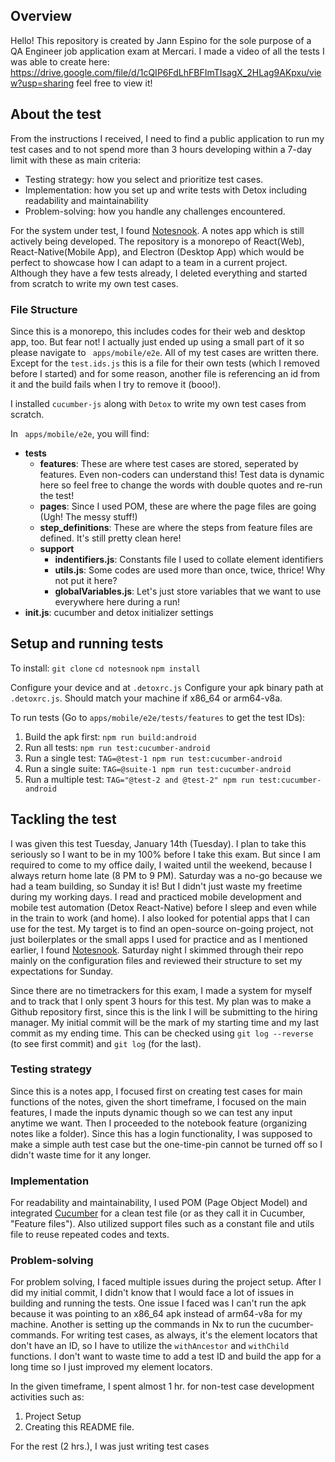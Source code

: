## Overview

Hello! This repository is created by Jann Espino for the sole purpose of a QA Engineer job application exam at Mercari. I made a video of all the tests I was able to create here: https://drive.google.com/file/d/1cQIP6FdLhFBFImTIsagX_2HLag9AKpxu/view?usp=sharing feel free to view it!

## About the test

From the instructions I received, I need to find a public application to run my test cases and to not spend more than 3 hours developing within a 7-day limit with these as main criteria:

- Testing strategy: how you select and prioritize test cases.
- Implementation: how you set up and write tests with Detox including readability and maintainability
- Problem-solving: how you handle any challenges encountered.

For the system under test, I found [Notesnook](https://notesnook.com/). A notes app which is still actively being developed. The repository is a monorepo of React(Web), React-Native(Mobile App), and Electron (Desktop App) which would be perfect to showcase how I can adapt to a team in a current project. Although they have a few tests already, I deleted everything and started from scratch to write my own test cases.

### File Structure

Since this is a monorepo, this includes codes for their web and desktop app, too. But fear not! I actually just ended up using a small part of it so please navigate to ` apps/mobile/e2e`. All of my test cases are written there. Except for the `test.ids.js` this is a file for their own tests (which I removed before I started) and for some reason, another file is referencing an id from it and the build fails when I try to remove it (booo!).

I installed `cucumber-js` along with `Detox` to write my own test cases from scratch.

In ` apps/mobile/e2e`, you will find:

- **tests**
  - **features**: These are where test cases are stored, seperated by features. Even non-coders can understand this! Test data is dynamic here so feel free to change the words with double quotes and re-run the test!
  - **pages**: Since I used POM, these are where the page files are going (Ugh! The messy stuff!)
  - **step_definitions**: These are where the steps from feature files are defined. It's still pretty clean here!
  - **support**
    - **indentifiers.js**: Constants file I used to collate element identifiers
    - **utils.js**: Some codes are used more than once, twice, thrice! Why not put it here?
    - **globalVariables.js**: Let's just store variables that we want to use everywhere here during a run!
- **init.js**: cucumber and detox initializer settings

## Setup and running tests

To install:
`git clone`
`cd notesnook`
`npm install`

Configure your device and at `.detoxrc.js`
Configure your apk binary path at `.detoxrc.js`. Should match your machine if x86_64 or arm64-v8a.

To run tests (Go to `apps/mobile/e2e/tests/features` to get the test IDs):

1. Build the apk first: `npm run build:android`
2. Run all tests: `npm run test:cucumber-android`
3. Run a single test: `TAG=@test-1 npm run test:cucumber-android`
4. Run a single suite: `TAG=@suite-1 npm run test:cucumber-android`
5. Run a multiple test: `TAG="@test-2 and @test-2" npm run test:cucumber-android`

## Tackling the test

I was given this test Tuesday, January 14th (Tuesday). I plan to take this seriously so I want to be in my 100% before I take this exam. But since I am required to come to my office daily, I waited until the weekend, because I always return home late (8 PM to 9 PM). Saturday was a no-go because we had a team building, so Sunday it is! But I didn't just waste my freetime during my working days. I read and practiced mobile development and mobile test automation (Detox React-Native) before I sleep and even while in the train to work (and home). I also looked for potential apps that I can use for the test. My target is to find an open-source on-going project, not just boilerplates or the small apps I used for practice and as I mentioned earlier, I found [Notesnook](https://notesnook.com/). Saturday night I skimmed through their repo mainly on the configuration files and reviewed their structure to set my expectations for Sunday.

Since there are no timetrackers for this exam, I made a system for myself and to track that I only spent 3 hours for this test. My plan was to make a Github repository first, since this is the link I will be submitting to the hiring manager. My initial commit will be the mark of my starting time and my last commit as my ending time. This can be checked using `git log --reverse` (to see first commit) and `git log` (for the last).

### Testing strategy

Since this is a notes app, I focused first on creating test cases for main functions of the notes, given the short timeframe, I focused on the main features, I made the inputs dynamic though so we can test any input anytime we want. Then I proceeded to the notebook feature (organizing notes like a folder). Since this has a login functionality, I was supposed to make a simple auth test case but the one-time-pin cannot be turned off so I didn't waste time for it any longer.

### Implementation

For readability and maintainability, I used POM (Page Object Model) and integrated [Cucumber](https://cucumber.io/) for a clean test file (or as they call it in Cucumber, "Feature files"). Also utilized support files such as a constant file and utils file to reuse repeated codes and texts.

### Problem-solving

For problem solving, I faced multiple issues during the project setup. After I did my initial commit, I didn't know that I would face a lot of issues in building and running the tests. One issue I faced was I can't run the apk because it was pointing to an x86_64 apk instead of arm64-v8a for my machine. Another is setting up the commands in Nx to run the cucumber-commands. For writing test cases, as always, it's the element locators that don't have an ID, so I have to utilize the `withAncestor` and `withChild` functions. I don't want to waste time to add a test ID and build the app for a long time so I just improved my element locators.

In the given timeframe, I spent almost 1 hr. for non-test case development activities such as:

1. Project Setup
2. Creating this README file.

For the rest (2 hrs.), I was just writing test cases
